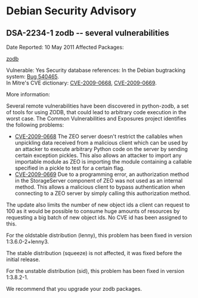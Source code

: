 
Debian Security Advisory
========================


DSA-2234-1 zodb -- several vulnerabilities
------------------------------------------



Date Reported:
10 May 2011
Affected Packages:

[zodb](https://packages.debian.org/src:zodb)

Vulnerable:
Yes
Security database references:
In the Debian bugtracking system: [Bug 540465](https://bugs.debian.org/cgi-bin/bugreport.cgi?bug=540465).  
In Mitre's CVE dictionary: [CVE-2009-0668](https://security-tracker.debian.org/tracker/CVE-2009-0668), [CVE-2009-0669](https://security-tracker.debian.org/tracker/CVE-2009-0669).  

More information:

Several remote vulnerabilities have been discovered in python-zodb, a set of
tools for using ZODB, that could lead to arbitrary code execution in the worst
case. The Common Vulnerabilities and Exposures project identifies the following
problems:


* [CVE-2009-0668](https://security-tracker.debian.org/tracker/CVE-2009-0668)
The ZEO server doesn't restrict the callables when unpickling data
 received from a malicious client which can be used by an attacker to execute
 arbitrary Python code on the server by sending certain exception pickles. This
 also allows an attacker to import any importable module as ZEO is importing the
 module containing a callable specified in a pickle to test for a certain flag.
* [CVE-2009-0669](https://security-tracker.debian.org/tracker/CVE-2009-0669)
Due to a programming error, an authorization method in the StorageServer
 component of ZEO was not used as an internal method. This allows a malicious
 client to bypass authentication when connecting to a ZEO server by simply
 calling this authorization method.


The update also limits the number of new object ids a client can request
to 100 as it would be possible to consume huge amounts of resources by
requesting a big batch of new object ids. No CVE id has been assigned to this.


For the oldstable distribution (lenny), this problem has been fixed in
version 1:3.6.0-2+lenny3.


The stable distribution (squeeze) is not affected, it was fixed before
the initial release.


For the unstable distribution (sid), this problem has been fixed in
version 1:3.8.2-1.


We recommend that you upgrade your zodb packages.





